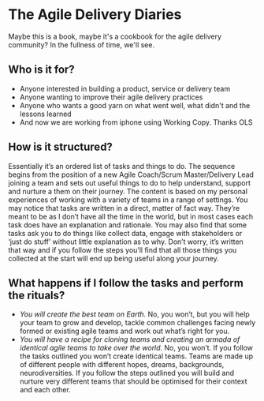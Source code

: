 # The Agile Delivery Diaries
Maybe this is a book, maybe it's a cookbook for the agile delivery community? In the fullness of time, we'll see.
## Who is it for?
- Anyone interested in building a product, service or delivery team
- Anyone wanting to improve their agile delivery practices
- Anyone who wants a good yarn on what went well, what didn't and the lessons learned
- And now we are working from iphone using Working Copy. Thanks OLS 
## How is it structured?
Essentially it’s an ordered list of tasks and things to do. The sequence begins from the position of a new Agile Coach/Scrum Master/Delivery Lead joining a team and sets out useful things to do to help understand, support and nurture a them on their journey. The content is based on my personal experiences of working with a variety of teams in a range of settings. You may notice that tasks are written in a direct, matter of fact way. They’re meant to be as I don’t have all the time in the world, but in most cases each task does have an explanation and rationale. You may also find that some tasks ask you to do things like collect data, engage with stakeholders or ‘just do stuff’ without little explanation as to why. Don’t worry, it’s written that way and if you follow the steps you’ll find that all those things you collected at the start will end up being useful along your journey.
## What happens if I follow the tasks and perform the rituals?
- *You will create the best team on Earth.* No, you won’t, but you will help your team to grow and develop, tackle common challenges facing newly formed or existing agile teams and work out what’s right for you. 
- *You will have a recipe for cloning teams and creating an armada of identical agile teams to take over the world.* No, you won’t. If you follow the tasks outlined you won’t create identical teams. Teams are made up of different people with different hopes, dreams, backgrounds, neurodiversities. If you follow the steps outlined you will build and nurture very different teams that should be optimised for their context and each other. 
